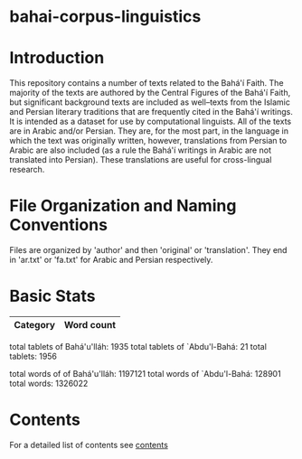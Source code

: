 # bahai-corpus-linguistics

# Introduction
This repository contains a number of texts related to the Bahá'í Faith. The majority of the texts are authored by the Central Figures of the Bahá'í Faith, but significant background texts are included as well–texts from the Islamic and Persian literary traditions that are frequently cited in the Bahá'í writings. It is intended as a dataset for use by computational linguists. All of the texts are in Arabic and/or Persian. They are, for the most part, in the language in which the text was originally written, however, translations from Persian to Arabic are also included (as a rule the Bahá'í writings in Arabic are not translated into Persian). These translations are useful for cross-lingual research.

# File Organization and Naming Conventions
Files are organized by 'author' and then 'original' or 'translation'. They end in 'ar.txt' or 'fa.txt' for Arabic and Persian respectively. 

# Basic Stats
Category | Word count
--- | ---
total tablets of Bahá'u'lláh:  1935
total tablets of `Abdu'l-Bahá:  21
total tablets: 1956

total words of of Bahá'u'lláh:  1197121
total words of `Abdu'l-Bahá:  128901
total words: 1326022

# Contents
For a detailed list of contents see [contents](https://github.com/jacobthill/bahai-corpus/tree/master/docs/tablets.csv)